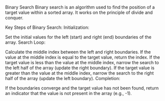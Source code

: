Binary Search
Binary search is an algorithm used to find the position of a target value within a sorted array. It works on the principle of divide and conquer.

Key Steps of Binary Search:
Initialization:

Set the initial values for the left (start) and right (end) boundaries of the array.
Search Loop:

Calculate the middle index between the left and right boundaries.
If the value at the middle index is equal to the target value, return the index.
If the target value is less than the value at the middle index, narrow the search to the left half of the array (update the right boundary).
If the target value is greater than the value at the middle index, narrow the search to the right half of the array (update the left boundary).
Completion:

If the boundaries converge and the target value has not been found, return an indicator that the value is not present in the array (e.g., -1).

